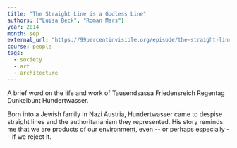 ```yaml
---
title: "The Straight Line is a Godless Line"
authors: ["Luisa Beck", "Roman Mars"]
year: 2014
month: sep
external_url: "https://99percentinvisible.org/episode/the-straight-line-is-a-godless-line/"
course: people
tags:
  - society
  - art
  - architecture
---
```


A brief word on the life and work of Tausendsassa Friedensreich Regentag Dunkelbunt Hundertwasser.

Born into a Jewish family in Nazi Austria, Hundertwasser came to despise  straight lines and the authoritarianism they represented. His story reminds me that we are products of our environment, even -- or perhaps especially -- if we reject it.
